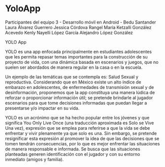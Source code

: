 # YoloApp

Participantes del equipo 3 - Desarrollo móvil en Android - Bedu Santander
  Laura Álvarez Guerrero
  Jessica Córdova Rangel
  María Ketzalli González Acevedo
  Kenly Nayelli López García
  Alejandro López González

YOLO App 

YOLO es una app enfocada principalmente en estudiantes adolescentes que les permita repasar temas importantes para la construcción de su proyecto de vida, con una dinámica basada en escenarios y juegos, que no suelen ser abordados de manera regular en la casa o en la escuela. 

Un ejemplo de las temáticas que se contempla es: Salud Sexual y reproductiva. Considerando que en México existe un alto índice de embarazo en adolescentes, de enfermedades de transmisión sexual y de desinformación, proponemos que la app constituya una manera lúdica de reforzar o proporcionar información útil;  se pretende brindarle al jugador escenarios para que tome decisiones informadas que puedan llegar a presentarse y/o impactar en su vida. 

YOLO es un acrónimo que se ha hecho popular entre los jóvenes y que significa You Only Live Once (una traducción aproximada es Solo se Vive Una vez), expresión que se emplea para referirse a que la vida se debe enfrentar y vivir plenamente ya que solo es una. Sin embargo, se pretende resignificar esta expresión al promover la idea de que las decisiones que se tomen tendrán consecuencias, por lo que es mejor enfrentar las situaciones de manera responsable e informada. Se busca que las situaciones planteadas generen identificación con el jugador y con su entorno inmediato (amigos y familia).
